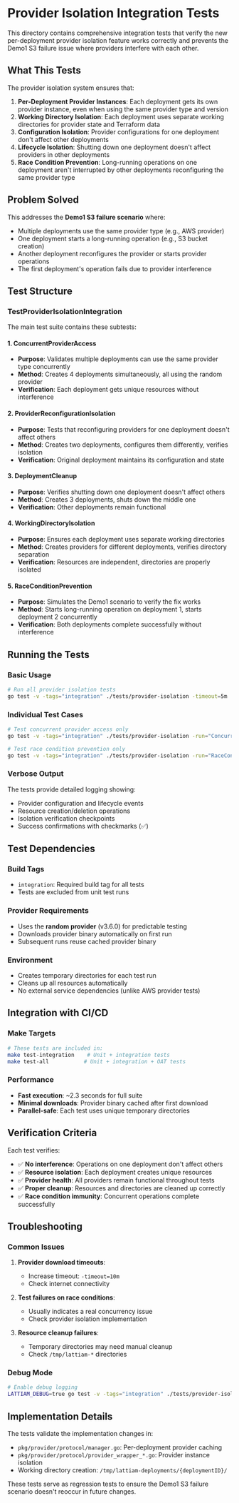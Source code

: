 # Provider Isolation Integration Tests

This directory contains comprehensive integration tests that verify the new per-deployment provider isolation feature works correctly and prevents the Demo1 S3 failure issue where providers interfere with each other.

## What This Tests

The provider isolation system ensures that:

1. **Per-Deployment Provider Instances**: Each deployment gets its own provider instance, even when using the same provider type and version
2. **Working Directory Isolation**: Each deployment uses separate working directories for provider state and Terraform data
3. **Configuration Isolation**: Provider configurations for one deployment don't affect other deployments
4. **Lifecycle Isolation**: Shutting down one deployment doesn't affect providers in other deployments
5. **Race Condition Prevention**: Long-running operations on one deployment aren't interrupted by other deployments reconfiguring the same provider type

## Problem Solved

This addresses the **Demo1 S3 failure scenario** where:
- Multiple deployments use the same provider type (e.g., AWS provider)
- One deployment starts a long-running operation (e.g., S3 bucket creation)  
- Another deployment reconfigures the provider or starts provider operations
- The first deployment's operation fails due to provider interference

## Test Structure

### TestProviderIsolationIntegration

The main test suite contains these subtests:

#### 1. ConcurrentProviderAccess
- **Purpose**: Validates multiple deployments can use the same provider type concurrently
- **Method**: Creates 4 deployments simultaneously, all using the random provider
- **Verification**: Each deployment gets unique resources without interference

#### 2. ProviderReconfigurationIsolation  
- **Purpose**: Tests that reconfiguring providers for one deployment doesn't affect others
- **Method**: Creates two deployments, configures them differently, verifies isolation
- **Verification**: Original deployment maintains its configuration and state

#### 3. DeploymentCleanup
- **Purpose**: Verifies shutting down one deployment doesn't affect others
- **Method**: Creates 3 deployments, shuts down the middle one
- **Verification**: Other deployments remain functional

#### 4. WorkingDirectoryIsolation
- **Purpose**: Ensures each deployment uses separate working directories
- **Method**: Creates providers for different deployments, verifies directory separation  
- **Verification**: Resources are independent, directories are properly isolated

#### 5. RaceConditionPrevention
- **Purpose**: Simulates the Demo1 scenario to verify the fix works
- **Method**: Starts long-running operation on deployment 1, starts deployment 2 concurrently
- **Verification**: Both deployments complete successfully without interference

## Running the Tests

### Basic Usage
```bash
# Run all provider isolation tests
go test -v -tags="integration" ./tests/provider-isolation -timeout=5m
```

### Individual Test Cases
```bash
# Test concurrent provider access only
go test -v -tags="integration" ./tests/provider-isolation -run="ConcurrentProviderAccess" -timeout=2m

# Test race condition prevention only  
go test -v -tags="integration" ./tests/provider-isolation -run="RaceConditionPrevention" -timeout=2m
```

### Verbose Output
The tests provide detailed logging showing:
- Provider configuration and lifecycle events
- Resource creation/deletion operations
- Isolation verification checkpoints
- Success confirmations with checkmarks (✅)

## Test Dependencies

### Build Tags
- `integration`: Required build tag for all tests
- Tests are excluded from unit test runs

### Provider Requirements  
- Uses the **random provider** (v3.6.0) for predictable testing
- Downloads provider binary automatically on first run
- Subsequent runs reuse cached provider binary

### Environment
- Creates temporary directories for each test run
- Cleans up all resources automatically
- No external service dependencies (unlike AWS provider tests)

## Integration with CI/CD

### Make Targets
```bash
# These tests are included in:
make test-integration    # Unit + integration tests  
make test-all           # Unit + integration + OAT tests
```

### Performance
- **Fast execution**: ~2.3 seconds for full suite
- **Minimal downloads**: Provider binary cached after first download
- **Parallel-safe**: Each test uses unique temporary directories

## Verification Criteria

Each test verifies:
- ✅ **No interference**: Operations on one deployment don't affect others
- ✅ **Resource isolation**: Each deployment creates unique resources
- ✅ **Provider health**: All providers remain functional throughout tests
- ✅ **Proper cleanup**: Resources and directories are cleaned up correctly
- ✅ **Race condition immunity**: Concurrent operations complete successfully

## Troubleshooting

### Common Issues

1. **Provider download timeouts**: 
   - Increase timeout: `-timeout=10m`
   - Check internet connectivity

2. **Test failures on race conditions**:
   - Usually indicates a real concurrency issue
   - Check provider isolation implementation

3. **Resource cleanup failures**:
   - Temporary directories may need manual cleanup
   - Check `/tmp/lattiam-*` directories

### Debug Mode
```bash
# Enable debug logging
LATTIAM_DEBUG=true go test -v -tags="integration" ./tests/provider-isolation
```

## Implementation Details

The tests validate the implementation changes in:
- `pkg/provider/protocol/manager.go`: Per-deployment provider caching
- `pkg/provider/protocol/provider_wrapper_*.go`: Provider instance isolation
- Working directory creation: `/tmp/lattiam-deployments/{deploymentID}/`

These tests serve as regression tests to ensure the Demo1 S3 failure scenario doesn't reoccur in future changes.
